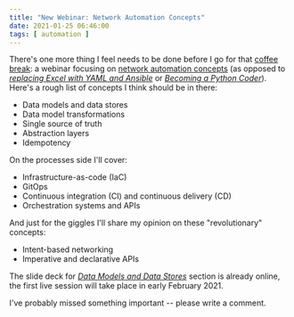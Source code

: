 ```yaml
---
title: "New Webinar: Network Automation Concepts"
date: 2021-01-25 06:46:00
tags: [ automation ]
---
```

There's one more thing I feel needs to be done before I go for that [coffee break](https://blog.ipspace.net/2021/01/planning-coffee-break.html): a webinar focusing on [network automation concepts](https://www.ipspace.net/Network_Automation_Concepts) (as opposed to *[replacing Excel with YAML and Ansible](https://blog.ipspace.net/2017/05/looking-for-tool-to-create-device.html)* or *[Becoming a Python Coder](https://blog.ipspace.net/2020/11/growing-beyond-networking-skills.html)*). Here's a rough list of concepts I think should be in there:

* Data models and data stores
* Data model transformations
* Single source of truth
* Abstraction layers
* Idempotency
<!--more-->
On the processes side I'll cover:

* Infrastructure-as-code (IaC)
* GitOps
* Continuous integration (CI) and continuous delivery (CD)
* Orchestration systems and APIs

And just for the giggles I'll share my opinion on these "revolutionary" concepts:

* Intent-based networking
* Imperative and declarative APIs

The slide deck for *[Data Models and Data Stores](https://my.ipspace.net/bin/list?id=AutConcepts#DATAMODELS)* section is already online, the first live session will take place in early February 2021.

I've probably missed something important -- please write a comment.
